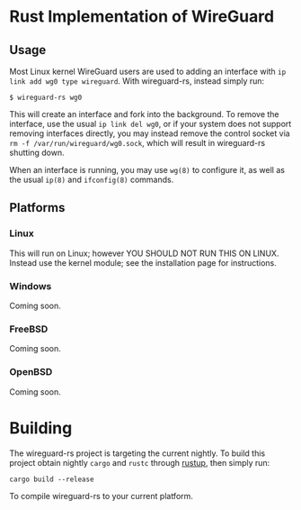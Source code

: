 # Rust Implementation of WireGuard

## Usage

Most Linux kernel WireGuard users are used to adding an interface with `ip link add wg0 type wireguard`.
With wireguard-rs, instead simply run:

    $ wireguard-rs wg0

This will create an interface and fork into the background. To remove the interface, use the usual `ip link del wg0`,
or if your system does not support removing interfaces directly, you may instead remove the control socket via
`rm -f /var/run/wireguard/wg0.sock`, which will result in wireguard-rs shutting down.

When an interface is running, you may use `wg(8)` to configure it, as well as the usual `ip(8)` and `ifconfig(8)` commands.

## Platforms

### Linux

This will run on Linux;
however YOU SHOULD NOT RUN THIS ON LINUX. Instead use the kernel module; see the installation page for instructions.

### Windows

Coming soon.

### FreeBSD

Coming soon.

### OpenBSD

Coming soon.

# Building

The wireguard-rs project is targeting the current nightly.
To build this project obtain nightly `cargo` and `rustc` through [rustup](https://rustup.rs/), then simply run:

    cargo build --release

To compile wireguard-rs to your current platform.

